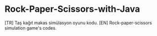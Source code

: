 # Rock-Paper-Scissors-with-Java
[TR] Taş kağıt makas simülasyon oyunu  kodu.
[EN] Rock-paper-scissors simulation game's codes.

